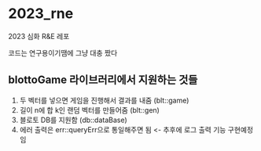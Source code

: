 # 2023_rne
2023 심화 R&E 레포

코드는 연구용이기땜에 그냥 대충 짰다

## blottoGame 라이브러리에서 지원하는 것들

1. 두 벡터를 넣으면 게임을 진행해서 결과를 내줌 (blt::game)
2. 길이 n에 합 k인 랜덤 벡터를 만들어줌 (blt::gen)
3. 블로토 DB를 지원함 (db::dataBase)
4. 에러 출력은 err::queryErr으로 통일해주면 됨 <- 추후에 로그 출력 기능 구현예정임
